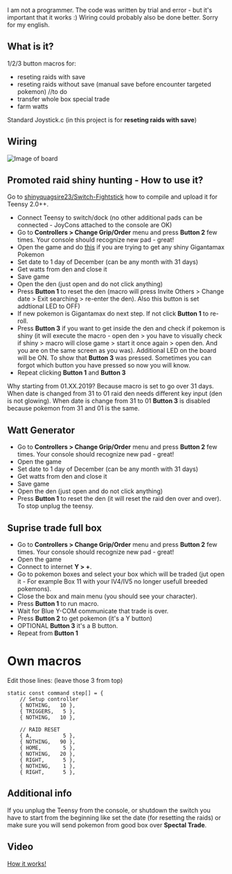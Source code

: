 I am not a programmer. The code was written by trial and error - but it's important that it works :)
Wiring could probably also be done better.
Sorry for my english.

## What is it? ##
1/2/3 button macros for:
 * reseting raids with save
 * reseting raids without save (manual save before encounter targeted pokemon) //to do
 * transfer whole box special trade 
 * farm watts
 
 Standard Joystick.c (in this project is for **reseting raids with save**)

## Wiring ##
![Image of board](http://yozen.ct8.pl/teensy/github/board.png)

## Promoted raid shiny hunting - How to use it? ##
Go to [shinyquagsire23/Switch-Fightstick](https://github.com/shinyquagsire23/Switch-Fightstick#compiling-and-flashing-onto-the-teensy-20) how to compile and upload it for Teensy 2.0++.

* Connect Teensy to switch/dock (no other additional pads can be connected - JoyCons attached to the console are OK)
* Go to **Controllers > Change Grip/Order** menu and press **Button 2** few times. Your console should recognize new pad - great!
* Open the game and do [this](https://www.youtube.com/watch?v=G0GLuG8Z3IE) if you are trying to get any shiny Gigantamax Pokemon
* Set date to 1 day of December (can be any month with 31 days)
* Get watts from den and close it
* Save game
* Open the den (just open and do not click anything)
* Press **Button 1** to reset the den (macro will press Invite Others > Change date > Exit searching > re-enter the den). Also this button is set addtional LED to OFF)
* If new pokemon is Gigantamax do next step. If not click **Button 1** to re-roll.
* Press **Button 3** if you want to get inside the den and check if pokemon is shiny (it will execute the macro - open den > you have to visually check if shiny > macro will close game > start it once again > open den. And you are on the same screen as you was). Additional LED on the board will be ON. To show that **Button 3** was pressed. Sometimes you can forgot which button you have pressed so now you will know.
* Repeat clicking **Button 1** and **Button 3**

Why starting from 01.XX.2019?
Because macro is set to go over 31 days. When date is changed from 31 to 01 raid den needs different key input (den is not glowing). When date is change from 31 to 01 **Button 3** is disabled because pokemon from 31 and 01 is the same.

## Watt Generator ##
* Go to **Controllers > Change Grip/Order** menu and press **Button 2** few times. Your console should recognize new pad - great!
* Open the game
* Set date to 1 day of December (can be any month with 31 days)
* Get watts from den and close it
* Save game
* Open the den (just open and do not click anything)
* Press **Button 1** to reset the den (it will reset the raid den over and over). To stop unplug the teensy.

## Suprise trade full box ##
* Go to **Controllers > Change Grip/Order** menu and press **Button 2** few times. Your console should recognize new pad - great!
* Open the game
* Connect to internet **Y > +**.
* Go to pokemon boxes and select your box which will be traded (jut open it - For example Box 11 with your IV4/IV5 no longer usefull breeded pokemons).
* Close the box and main menu (you should see your character).
* Press **Button 1** to run macro.
* Wait for Blue Y-COM communicate that trade is over.
* Press **Button 2** to get pokemon (it's a Y button)
* OPTIONAL **Button 3** it's a B button.
* Repeat from **Button 1**

# Own macros #
Edit those lines: (leave those 3 from top)
```
static const command step[] = {
	// Setup controller
	{ NOTHING,   10 },
	{ TRIGGERS,   5 },
	{ NOTHING,   10 },
	
	// RAID RESET	
	{ A,          5 },
	{ NOTHING,   90 },
	{ HOME,       5 }, 
	{ NOTHING,   20 },
	{ RIGHT,      5 }, 
	{ NOTHING,    1 },
	{ RIGHT,      5 },
 ```

## Additional info ##
If you unplug the Teensy from the console, or shutdown the switch you have to start from the beginning like set the date (for resetting the raids) or make sure you will send pokemon from good box over **Spectal Trade**.

## Video ##
[How it works!](https://www.youtube.com/watch?v=-5d7e2JXYhQ)
